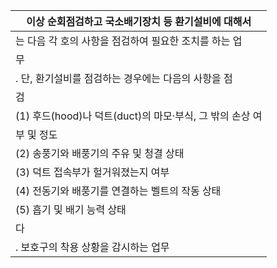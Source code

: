 | 이상 순회점검하고 국소배기장치 등 환기설비에 대해서 |
| --- |
| 는 다음 각 호의 사항을 점검하여 필요한 조치를 하는 업 |
| 무
. 단, 환기설비를 점검하는 경우에는 다음의 사항을 점 |
| 검 |
| (1) 후드(hood)나 덕트(duct)의 마모·부식, 그 밖의 손상 여 |
| 부 및 정도 |
| (2) 송풍기와 배풍기의 주유 및 청결 상태 |
| (3) 덕트 접속부가 헐거워졌는지 여부 |
| (4) 전동기와 배풍기를 연결하는 벨트의 작동 상태 |
| (5) 흡기 및 배기 능력 상태 |
| 다
. 보호구의 착용 상황을 감시하는 업무 |